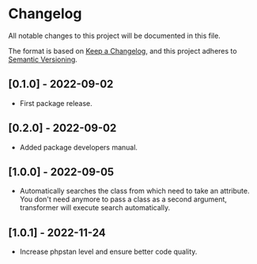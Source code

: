 # Changelog

All notable changes to this project will be documented in this file.

The format is based on [Keep a Changelog](https://keepachangelog.com/en/1.0.0/),
and this project adheres to [Semantic Versioning](https://semver.org/spec/v2.0.0.html).

## [0.1.0] - 2022-09-02

- First package release.

## [0.2.0] - 2022-09-02

- Added package developers manual.

## [1.0.0] - 2022-09-05

- Automatically searches the class from which need to take an attribute. You don't need anymore to pass a class as a second argument, transformer will execute search automatically.

## [1.0.1] - 2022-11-24

- Increase phpstan level and ensure better code quality.
